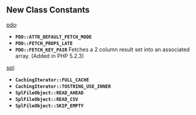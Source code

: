 New Class Constants
-------------------

<a href="/book/pdo.html#Introduction" class="link">pdo</a>:

-   <span class="simpara"> **`PDO::ATTR_DEFAULT_FETCH_MODE`** </span>
-   <span class="simpara"> **`PDO::FETCH_PROPS_LATE`** </span>
-   <span class="simpara"> **`PDO::FETCH_KEY_PAIR`** </span> <span
    class="simpara"> Fetches a 2 column result set into an associated
    array. (Added in PHP 5.2.3) </span>

<a href="/ref/spl.html" class="link">spl</a>:

-   <span class="simpara"> **`CachingIterator::FULL_CACHE`** </span>
-   <span class="simpara"> **`CachingIterator::TOSTRING_USE_INNER`**
    </span>
-   <span class="simpara"> **`SplFileObject::READ_AHEAD`** </span>
-   <span class="simpara"> **`SplFileObject::READ_CSV`** </span>
-   <span class="simpara"> **`SplFileObject::SKIP_EMPTY`** </span>
